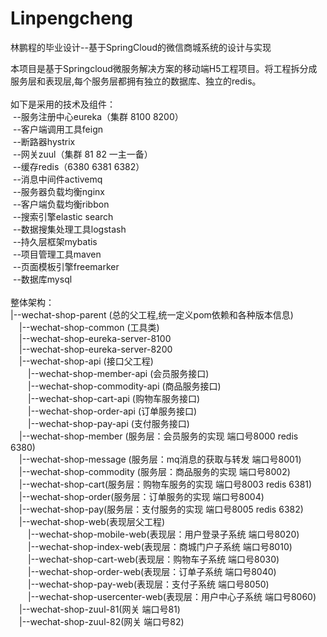 # Linpengcheng
林鹏程的毕业设计--基于SpringCloud的微信商城系统的设计与实现

本项目是基于Springcloud微服务解决方案的移动端H5工程项目。将工程拆分成服务层和表现层,每个服务层都拥有独立的数据库、独立的redis。<br><br>
如下是采用的技术及组件：<br>
  &nbsp;--服务注册中心eureka（集群 8100 8200）<br>
  &nbsp;--客户端调用工具feign<br>
  &nbsp;--断路器hystrix<br>
  &nbsp;--网关zuul（集群 81 82 一主一备）<br>
  &nbsp;--缓存redis（6380 6381 6382）<br>
  &nbsp;--消息中间件activemq<br>
  &nbsp;--服务器负载均衡nginx<br>
  &nbsp;--客户端负载均衡ribbon<br>
  &nbsp;--搜索引擎elastic search<br>
  &nbsp;--数据搜集处理工具logstash<br>
  &nbsp;--持久层框架mybatis<br>
  &nbsp;--项目管理工具maven<br>
  &nbsp;--页面模板引擎freemarker<br>
  &nbsp;--数据库mysql<br>
<br>
整体架构：<br>
|--wechat-shop-parent (总的父工程,统一定义pom依赖和各种版本信息)<br>
     &emsp;|--wechat-shop-common (工具类)<br>
     &emsp;|--wechat-shop-eureka-server-8100<br>
     &emsp;|--wechat-shop-eureka-server-8200<br>
     &emsp;|--wechat-shop-api (接口父工程)<br>
        &emsp;&emsp;|--wechat-shop-member-api (会员服务接口)<br>
        &emsp;&emsp;|--wechat-shop-commodity-api (商品服务接口)<br>
        &emsp;&emsp;|--wechat-shop-cart-api (购物车服务接口)<br>
        &emsp;&emsp;|--wechat-shop-order-api (订单服务接口)<br>
        &emsp;&emsp;|--wechat-shop-pay-api (支付服务接口)<br>
     &emsp;|--wechat-shop-member (服务层：会员服务的实现       端口号8000  redis 6380)<br>
     &emsp;|--wechat-shop-message (服务层：mq消息的获取与转发  端口号8001)<br>
     &emsp;|--wechat-shop-commodity (服务层：商品服务的实现     端口号8002)<br>
     &emsp;|--wechat-shop-cart(服务层：购物车服务的实现          端口号8003  redis 6381)<br>
     &emsp;|--wechat-shop-order(服务层：订单服务的实现          端口号8004)<br>
     &emsp;|--wechat-shop-pay(服务层：支付服务的实现            端口号8005  redis 6382)<br>
     &emsp;|--wechat-shop-web(表现层父工程)<br>
 	    &emsp;&emsp;|--wechat-shop-mobile-web(表现层：用户登录子系统      端口号8020)<br>
 	    &emsp;&emsp;|--wechat-shop-index-web(表现层：商城门户子系统     端口号8010)<br>
 	    &emsp;&emsp;|--wechat-shop-cart-web(表现层：购物车子系统      端口号8030)<br>
 	    &emsp;&emsp;|--wechat-shop-order-web(表现层：订单子系统      端口号8040)<br>
 	    &emsp;&emsp;|--wechat-shop-pay-web(表现层：支付子系统      端口号8050)<br>
 	    &emsp;&emsp;|--wechat-shop-usercenter-web(表现层：用户中心子系统   端口号8060)<br>
     &emsp;|--wechat-shop-zuul-81(网关    端口号81)<br>
     &emsp;|--wechat-shop-zuul-82(网关    端口号82)<br>
<br>
